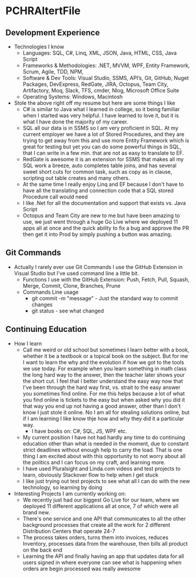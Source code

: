 # PCHRAltertFile

## Development Experience
- Technologies I know
   - Languages: SQL, C#, Linq, XML, JSON, Java, HTML, CSS, Java Script
	- Frameworks & Methodologies: .NET, MVVM, WPF, Entity Framework, Scrum, Agile, TDD, NPM, 
	- Software & Dev Tools: Visual Studio, SSMS, API’s, Git, GitHub, Nuget Packages, DevExpress, RedGate, JIRA, Octopus, Team City, Artifactory, Moq, Slack, TFS, cmder, Nlog, Microsoft Office Suite
	- Operating Systems: Windows, Macintosh
- Stole the above right off my resume but here are some things I like
	- C# is similar to Java what I learned in college, so it being familiar when I started was very helpful.  I have learned to love it, but it is what I have done the majority of my career. 
	- SQL all our data is in SSMS so I am very proficient in SQL.  At my current employer we have a lot of Stored Procedures, and they are trying to get away from this and use more Entity Framework which is great for testing but yet you can do some powerful things in SQL, that I can write in a few min. that are not as easy to translate to EF.
	- RedGate is awesome it is an extension for SSMS that makes all my SQL work a breeze, auto completes table joins, and has several sweet short cuts for common task, such as copy as in clause, scripting out table creates and many others.
	- At the same time I really enjoy Linq and EF because I don't have to have all the translating and connection code that a SQL stored Procedure call would need
	- I  like .Net for all the documentation and support that exists vs. Java Script
	- Octopus and Team City are new to me but have been amazing to use, we just went through a huge Go Live where we deployed 11 apps all at once and the quick ability to fix a bug and approve the PR then get it into Prod by simply pushing a button was amazing.
## Git Commands
- Actually I rarely ever use Git Commands I use the GitHub Extension in Visual Studio but I've used command line a little bit.  
	- Functions I use with the GitHub Extension: Push, Fetch, Pull, Squash, Merge, Commit, Clone, Branches, Prune
	- Commands Line usage 
		- git commit -m "message" - Just the standard way to commit changes
		- git status - see what changed
## Continuing Education
- How I learn
	- Call me weird or old school but sometimes I learn better with a book, whether it be a textbook or a topical book on the subject.  But for me I want to learn the why and the evolution if how we got to the tools we use today.  For example when you learn something in math class the long hard way to the answer, then the teacher later shows your the short cut.  I feel that I better understand the easy way now that I've been through the hard way first, vs. strait to the easy answer you sometimes find online.  For me this helps because a lot of what you find online is tickets to the easy but when asked why you did it that way you end up not having a good answer, other than I don't know I just stole it online.  No I am all for stealing solutions online, but if I am learning I like  know thje how and why they did it a particular way.
		- I have books on: C#, SQL, JS, WPF etc.
	- My current position I have not had hardly any time to do continuing education other than what is needed in the moment, due to constant strict deadlines without enough help to carry the load.  That is one thing I am excited about with this opportunity to not worry about all the politics and I can focus on my craft, and learning more.
	- I have used Pluralsight and Linda.com videos and test projects to learn, obviously Stackover flow to help when I get stuck
	- I like just trying out test projects to see what all I can do with the new technology, so learning by doing
- Interesting Projects I am currently working on: 
	- We recently just had our biggest Go Live for our team, where we deployed 11 different applications all at once, 7 of which were all brand new.
	- There's one service and one API that communicates to all the other background processes that create all the work for 2 different Distribution Centers that operate 24-7
	- The process takes orders, turns them into invoices, reduces Inventory, processes data from the warehouse, then bills all product on the back end
	- Learning the API and finally having an app that updates data for all users signed in where everyone can see what is happening when orders are begin processed was really awesome

	
